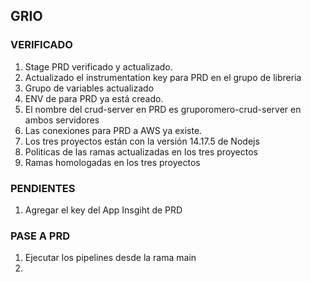 ## GRIO

### VERIFICADO
1. Stage PRD verificado y actualizado.
2. Actualizado el instrumentation key para PRD en el grupo de libreria
3. Grupo de variables actualizado
4. ENV de para PRD ya está creado.
5. El nombre del crud-server en PRD es gruporomero-crud-server en ambos servidores
6. Las conexiones para PRD a AWS ya existe.
7. Los tres proyectos están con la versión 14.17.5 de Nodejs
8. Politicas de las ramas actualizadas en los tres proyectos
9. Ramas homologadas en los tres proyectos

### PENDIENTES
1. Agregar el key del App Insgiht de PRD
   
### PASE A PRD
1. Ejecutar los pipelines desde la rama main
2. 

